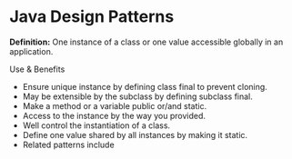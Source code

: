 # Java Design Patterns
**Definition:** One instance of a class or one value accessible globally in an application.

Use & Benefits
* Ensure unique instance by defining class final to prevent cloning.
* May be extensible by the subclass by defining subclass final.
* Make a method or a variable public or/and static.
* Access to the instance by the way you provided.
* Well control the instantiation of a class.
* Define one value shared by all instances by making it static.
* Related patterns include
